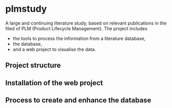 # plmstudy
A large and continuing literature study, based on relevant publications in the filed of PLM (Product Lifecycle Management). 
The project includes 
 * the tools to process the information from a literature database, 
 * the database,
 * and a web project to visualise the data.
 
## Project structure

## Installation of the web project

## Process to create and enhance the database
